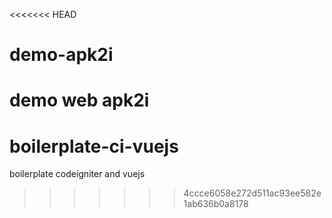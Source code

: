 <<<<<<< HEAD
# demo-apk2i
demo web apk2i
=======
# boilerplate-ci-vuejs
boilerplate codeigniter and vuejs
>>>>>>> 4ccce6058e272d511ac93ee582e1ab636b0a8178
